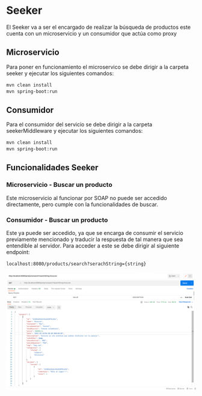 # Seeker

El Seeker va a ser el encargado de realizar la búsqueda de productos este cuenta con un microservicio y un consumidor que actúa como proxy 

## Microservicio

Para poner en funcionamiento el microservico se debe dirigir a la carpeta seeker y ejecutar los siguientes comandos:

```bash
mvn clean install
mvn spring-boot:run
```

## Consumidor

Para el consumidor del servicio se debe dirigir a la carpeta seekerMiddleware y ejecutar los siguientes comandos:

```bash
mvn clean install
mvn spring-boot:run
```

## Funcionalidades Seeker

###  Microservicio - Buscar un producto

Este microservicio al funcionar por SOAP no puede ser accedido directamente, pero cumple con la funcionalidades de buscar.

### Consumidor - Buscar un producto

Este ya puede ser accedido, ya que se encarga de consumir el servicio previamente mencionado y traducir la respuesta de tal manera que sea entendible al servidor. Para acceder a este se debe dirigir al siguiente endpoint:

```bash
localhost:8080/products/search?serachString={string}
```

![ejSeeker](Images/seeker.png)
